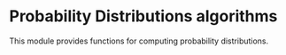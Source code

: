 # Probability Distributions algorithms

This module provides functions for computing probability distributions.
